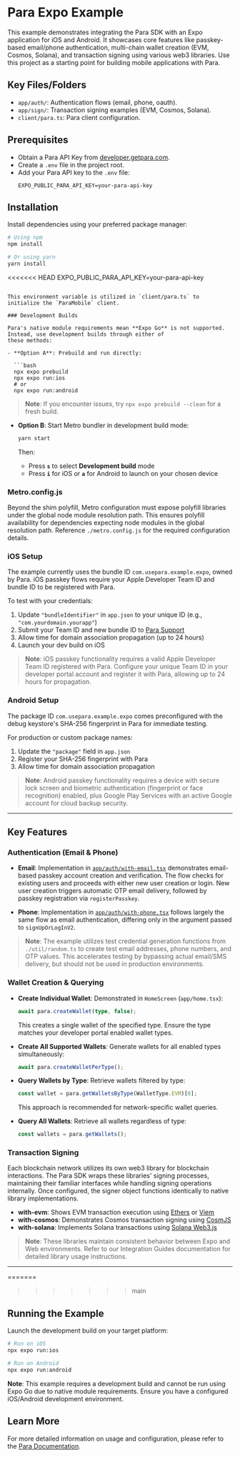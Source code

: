 # Para Expo Example

This example demonstrates integrating the Para SDK with an Expo application for iOS and Android. It showcases core
features like passkey-based email/phone authentication, multi-chain wallet creation (EVM, Cosmos, Solana), and
transaction signing using various web3 libraries. Use this project as a starting point for building mobile applications
with Para.

## Key Files/Folders

- `app/auth/`: Authentication flows (email, phone, oauth).
- `app/sign/`: Transaction signing examples (EVM, Cosmos, Solana).
- `client/para.ts`: Para client configuration.

## Prerequisites

- Obtain a Para API Key from [developer.getpara.com](https://developer.getpara.com/).
- Create a `.env` file in the project root.
- Add your Para API key to the `.env` file:
  ```
  EXPO_PUBLIC_PARA_API_KEY=your-para-api-key
  ```

## Installation

Install dependencies using your preferred package manager:

```bash
# Using npm
npm install

# Or using yarn
yarn install
```
<<<<<<< HEAD
EXPO_PUBLIC_PARA_API_KEY=your-para-api-key
```

This environment variable is utilized in `client/para.ts` to initialize the `ParaMobile` client.

### Development Builds

Para's native module requirements mean **Expo Go** is not supported. Instead, use development builds through either of
these methods:

- **Option A**: Prebuild and run directly:

  ```bash
  npx expo prebuild
  npx expo run:ios
  # or
  npx expo run:android
  ```

  > **Note**: If you encounter issues, try `npx expo prebuild --clean` for a fresh build.

- **Option B**: Start Metro bundler in development build mode:

  ```bash
  yarn start
  ```

  Then:

  - Press **`s`** to select **Development build** mode
  - Press **`i`** for iOS or **`a`** for Android to launch on your chosen device

### Metro.config.js

Beyond the shim polyfill, Metro configuration must expose polyfill libraries under the global node module resolution
path. This ensures polyfill availability for dependencies expecting node modules in the global resolution path.
Reference `./metro.config.js` for the required configuration details.

### iOS Setup

The example currently uses the bundle ID `com.usepara.example.expo`, owned by Para. iOS passkey flows require your Apple
Developer Team ID and bundle ID to be registered with Para.

To test with your credentials:

1. Update `"bundleIdentifier"` in `app.json` to your unique ID (e.g., `"com.yourdomain.yourapp"`)
2. Submit your Team ID and new bundle ID to [Para Support](https://developer.usepara.com)
3. Allow time for domain association propagation (up to 24 hours)
4. Launch your dev build on iOS

> **Note**: iOS passkey functionality requires a valid Apple Developer Team ID registered with Para. Configure your
> unique Team ID in your developer portal account and register it with Para, allowing up to 24 hours for propagation.

### Android Setup

The package ID `com.usepara.example.expo` comes preconfigured with the debug keystore's SHA-256 fingerprint in Para for
immediate testing.

For production or custom package names:

1. Update the `"package"` field in `app.json`
2. Register your SHA-256 fingerprint with Para
3. Allow time for domain association propagation

> **Note**: Android passkey functionality requires a device with secure lock screen and biometric authentication
> (fingerprint or face recognition) enabled, plus Google Play Services with an active Google account for cloud backup
> security.

---

## Key Features

### Authentication (Email & Phone)

- **Email**: Implementation in [`app/auth/with-email.tsx`](./app/auth/with-email.tsx) demonstrates email-based passkey
  account creation and verification. The flow checks for existing users and proceeds with either new user creation or
  login. New user creation triggers automatic OTP email delivery, followed by passkey registration via
  `registerPasskey`.

- **Phone**: Implementation in [`app/auth/with-phone.tsx`](./app/auth/with-phone.tsx) follows largely the same flow as email
  authentication, differing only in the argument passed to `signUpOrLogInV2`.

> **Note**: The example utilizes test credential generation functions from `./util/random.ts` to create test email
> addresses, phone numbers, and OTP values. This accelerates testing by bypassing actual email/SMS delivery, but should
> not be used in production environments.

### Wallet Creation & Querying

- **Create Individual Wallet**: Demonstrated in `HomeScreen` (`app/home.tsx`):

  ```ts
  await para.createWallet(type, false);
  ```

  This creates a single wallet of the specified type. Ensure the type matches your developer portal enabled wallet
  types.

- **Create All Supported Wallets**: Generate wallets for all enabled types simultaneously:

  ```ts
  await para.createWalletPerType();
  ```

- **Query Wallets by Type**: Retrieve wallets filtered by type:

  ```ts
  const wallet = para.getWalletsByType(WalletType.EVM)[0];
  ```

  This approach is recommended for network-specific wallet queries.

- **Query All Wallets**: Retrieve all wallets regardless of type:

  ```ts
  const wallets = para.getWallets();
  ```

### Transaction Signing

Each blockchain network utilizes its own web3 library for blockchain interactions. The Para SDK wraps these libraries'
signing processes, maintaining their familiar interfaces while handling signing operations internally. Once configured,
the signer object functions identically to native library implementations.

- **with-evm**: Shows EVM transaction execution using [Ethers](https://docs.ethers.io/) or [Viem](https://viem.sh/)
- **with-cosmos**: Demonstrates Cosmos transaction signing using [CosmJS](https://cosmos.github.io/cosmjs/)
- **with-solana**: Implements Solana transactions using [Solana Web3.js](https://solana-labs.github.io/solana-web3.js/)

> **Note**: These libraries maintain consistent behavior between Expo and Web environments. Refer to our Integration
> Guides documentation for detailed library usage instructions.

---
=======
>>>>>>> main

## Running the Example

Launch the development build on your target platform:

```bash
# Run on iOS
npx expo run:ios

# Run on Android
npx expo run:android
```

**Note**: This example requires a development build and cannot be run using Expo Go due to native module requirements.
Ensure you have a configured iOS/Android development environment.

## Learn More

For more detailed information on usage and configuration, please refer to the
[Para Documentation](https://docs.getpara.com/).
